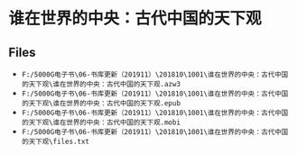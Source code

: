 # 谁在世界的中央：古代中国的天下观

## Files

- `F:/5000G电子书\06-书库更新（201911）\201810\1001\谁在世界的中央：古代中国的天下观\谁在世界的中央：古代中国的天下观.azw3`
- `F:/5000G电子书\06-书库更新（201911）\201810\1001\谁在世界的中央：古代中国的天下观\谁在世界的中央：古代中国的天下观.epub`
- `F:/5000G电子书\06-书库更新（201911）\201810\1001\谁在世界的中央：古代中国的天下观\谁在世界的中央：古代中国的天下观.mobi`
- `F:/5000G电子书\06-书库更新（201911）\201810\1001\谁在世界的中央：古代中国的天下观\files.txt`
